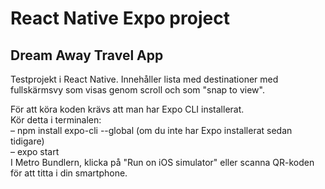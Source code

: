 # React Native Expo project
## Dream Away Travel App

Testprojekt i React Native. Innehåller lista med destinationer med fullskärmsvy som visas genom scroll och som "snap to view".

För att köra koden krävs att man har Expo CLI installerat.\
Kör detta i terminalen:\
– npm install expo-cli --global (om du inte har Expo installerat sedan tidigare)\
– expo start\
I Metro Bundlern, klicka på "Run on iOS simulator" eller scanna QR-koden för att titta i din smartphone.
